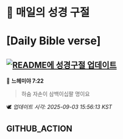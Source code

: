 # 🙏 매일의 성경 구절
# [Daily Bible verse]
## [![README에 성경구절 업데이트](https://github.com/DONGSUKA/first_test/actions/workflows/update-readme-bible.yml/badge.svg)](https://github.com/DONGSUKA/first_test/actions/workflows/update-readme-bible.yml)
<!-- START_BIBLE_VERSE -->
📖 **느헤미야 7:22**
> 하숨 자손이 삼백이십팔 명이요

🕊️ _업데이트 시각: 2025-09-03 15:56:13 KST_
  <!-- END_BIBLE_VERSE -->
## GITHUB_ACTION
